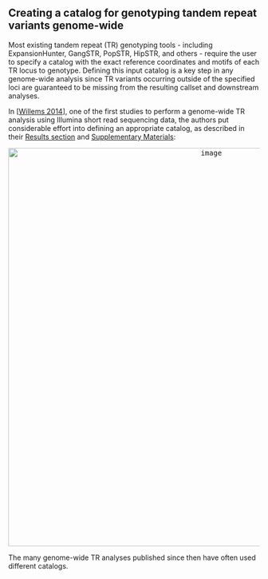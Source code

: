 ## Creating a catalog for genotyping tandem repeat variants genome-wide

Most existing tandem repeat (TR) genotyping tools - including ExpansionHunter, GangSTR, PopSTR, HipSTR, and others - require the user to specify a catalog with the exact reference coordinates and motifs of each TR locus to genotype. Defining this input catalog is a key step in any genome-wide analysis since TR variants occurring outside of the specified loci are guaranteed to be missing from the resulting callset and downstream analyses. 

In [[Willems 2014](https://www.ncbi.nlm.nih.gov/pmc/articles/PMC4216929/)], one of the first studies to perform a genome-wide TR analysis using Illumina short read sequencing data, the authors put considerable effort into defining an appropriate catalog, as described in their [Results section](https://www.ncbi.nlm.nih.gov/pmc/articles/PMC4216929/#sec-1title) and [Supplementary Materials](https://genome.cshlp.org/content/24/11/1894/suppl/DC1):

<p align="center"><kbd><img width="798" alt="image" src="https://github.com/bw2/bw2.github.io/assets/6240170/1f3cbc71-36b1-4c9e-9c57-7cf47763b3eb"></kbd></p>



The many genome-wide TR analyses published since then have often used different catalogs. 

